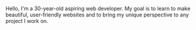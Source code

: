 Hello, I'm a 30-year-old aspiring web developer. My goal is to learn to make beautiful, user-friendly websites and to bring my unique perspective to any project I
work on.
